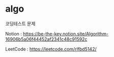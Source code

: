 # algo
코딩테스트 문제 

Notion : https://be-the-key.notion.site/Algorithm-16906b5a06f44452af2341c48c91592c

LeetCode : https://leetcode.com/rlfbd5142/
